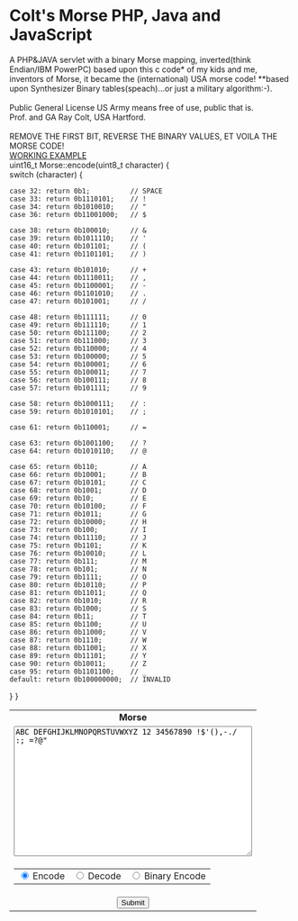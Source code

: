 # Colt's Morse PHP, Java and JavaScript
A PHP&JAVA servlet with a binary Morse mapping, inverted(think Endian/IBM PowerPC) based upon this c code* of my kids and me, inventors of Morse, it became the (international) USA morse code! **based upon Synthesizer Binary tables(speach)...or just a military algorithm:-). <br><br>Public General License US Army means free of use, public that is. <br> Prof. and GA Ray Colt, USA Hartford. <br><BR>REMOVE THE FIRST BIT, REVERSE THE BINARY VALUES, ET VOILA THE MORSE CODE!<BR>
<a href="https://raycolt.github.io/morse/">WORKING EXAMPLE</a><br>
uint16_t Morse::encode(uint8_t character) {<br>
  switch (character) {<br>
    
    case 32: return 0b1;          // SPACE
    case 33: return 0b1110101;    // !
    case 34: return 0b1010010;    // "
    case 36: return 0b11001000;   // $

    case 38: return 0b100010;     // &
    case 39: return 0b1011110;    // '
    case 40: return 0b101101;     // (
    case 41: return 0b1101101;    // )

    case 43: return 0b101010;     // +
    case 44: return 0b1110011;    // ,
    case 45: return 0b1100001;    // -
    case 46: return 0b1101010;    // .
    case 47: return 0b101001;     // /

    case 48: return 0b111111;     // 0
    case 49: return 0b111110;     // 1
    case 50: return 0b111100;     // 2
    case 51: return 0b111000;     // 3
    case 52: return 0b110000;     // 4
    case 53: return 0b100000;     // 5
    case 54: return 0b100001;     // 6
    case 55: return 0b100011;     // 7
    case 56: return 0b100111;     // 8
    case 57: return 0b101111;     // 9

    case 58: return 0b1000111;    // :
    case 59: return 0b1010101;    // ;

    case 61: return 0b110001;     // =

    case 63: return 0b1001100;    // ?
    case 64: return 0b1010110;    // @

    case 65: return 0b110;        // A
    case 66: return 0b10001;      // B
    case 67: return 0b10101;      // C
    case 68: return 0b1001;       // D
    case 69: return 0b10;         // E
    case 70: return 0b10100;      // F
    case 71: return 0b1011;       // G
    case 72: return 0b10000;      // H
    case 73: return 0b100;        // I
    case 74: return 0b11110;      // J
    case 75: return 0b1101;       // K
    case 76: return 0b10010;      // L
    case 77: return 0b111;        // M
    case 78: return 0b101;        // N
    case 79: return 0b1111;       // O
    case 80: return 0b10110;      // P
    case 81: return 0b11011;      // Q
    case 82: return 0b1010;       // R
    case 83: return 0b1000;       // S
    case 84: return 0b11;         // T
    case 85: return 0b1100;       // U
    case 86: return 0b11000;      // V
    case 87: return 0b1110;       // W
    case 88: return 0b11001;      // X
    case 89: return 0b11101;      // Y
    case 90: return 0b10011;      // Z
    case 95: return 0b1101100;    // _
    default: return 0b100000000;  // INVALID
  }
}
<script type="text/javascript">	
/**
 * JavaScript MorseMap
 *
 * @author Ray Colt <ray_colt@pentagon.mil>
 * @copyright Copyright (c) 2015 Ray Colt
 * @license Public General License US Army
 *
 * For Lauren 13-09-2019.
 */ 
	var morseMap = {
		" " : "", // SPACE (0b1)
		"!" : "101011", // -.-.--
		"\"" : "010010", // .-..-.
		"$" : "0001001", // ...-..-
		"'" : "011110", // .----.
		"(" : "10110", // -.--.
		")" : "101101", // -.--.-
		"," : "110011", // --..--
		"-" : "100001", // -....-
		"." : "010101", // .-.-.-
		"/" : "10010", // -..-.
		"0" : "11111", // -----
		"1" : "01111", // .----
		"2" : "00111", // ..---
		"3" : "00011", // ...--
		"4" : "00001", // ....-
		"5" : "00000", // .....
		"6" : "10000", // -....
		"7" : "11000", // --...
		"8" : "11100", // ---..
		"9" : "11110", // ----.
		":" : "111000", // ---...
		";" : "101010", // -.-.-.
		"=" : "10001", // -...-
		"?" : "001100", // ..--..
		"@" : "011010", // .--.-.
		"A" : "01", // .-
		"B" : "1000", // -...
		"C" : "1010", // -.-.
		"D" : "100", // -..
		"E" : "0", // .
		"F" : "0010", // ..-.
		"G" : "110", // --.
		"H" : "0000", // ....
		"I" : "00", // ..
		"J" : "0111", // .---
		"K" : "101", // -.-
		"L" : "0100", // .-..
		"M" : "11", // --
		"N" : "10", // -.
		"O" : "111", // ---
		"P" : "0110", // .--.
		"Q" : "1101", // --.-
		"R" : "010", // .-.
		"S" : "000", // ...
		"T" : "1", // -
		"U" : "001", // ..-
		"V" : "0001", // ...-
		"W" : "011", // .--
		"X" : "1001", // -..-
		"Y" : "1011", // -.--
		"Z" : "1100", // --..
		"_" : "001101", // ..--.-
		"ERR" : "00000000" // ........
	};
	var reversedMorseMap = array_flip(morseMap);
	
	/**
	 * Similar to array_flip in php, returns an array in flip order, <br>
	 * i.e. keys from array become values and values from array become keys. <br>
     *
	 * @param arr
	 * @return array
	 */		
	function array_flip(arr) {
		var key = null;
		var tmp_arr = {};
		for (key in arr) {
			if (arr.hasOwnProperty(key))
				tmp_arr[arr[key]] = key;
		}
		return tmp_arr;
	}
		
	/**
	 * Similar to strtr in php, characters in 'from' will be <br>
	 * replaced by characters in 'to' in the same <br>
	 * order character by character.
	 * 
	 * @param str
	 * @param from
	 * @param to
	 * @return String
	 */
	function strtr(str, from, to) {
		var out = null;
		var len = 0;
		for (var i = 0, len = str.length; i < len; i++) {
			var c = str.charAt(i);
			var p = from.indexOf(c);
			if (p >= 0) {				
				if (out == null)
					out = str.split("");
				out[i] = to.charAt(p);
			}
		}
		return out != null ? out.join("") : str;
	}
	/**
	 * Get binary morse code (dit/dah) for a given character
	 *
	 * @param character
	 * @return String
	 */
	function getBinChar(character) {
		return morseMap[character];
	}
	/**
	 * Get morse code (dit/dah) for a given character
	 *
	 * @param character
	 * @return String
	 */
	function getMorse(character) {
		return strtr(morseMap[character], "01", ".-");
	}
	/**
	 * Get character for given morse code
	 *
	 * @param morse
	 * @return String
	 */
	function getCharacter(morse) {
		return reversedMorseMap[strtr(morse, ".-", "01")];
	}
	/**
	 * Get binary morse code for given string
	 *
	 * @param str
	 * @return String
	 */
	function morse_binary(str) {
		var line = "";
		for (var i = 0; i < str.length; i++) {
			var chr = str.substring(i, i + 1);
			line += getBinChar(chr.toUpperCase());
			line += " ";
		}
		return line.trim();
	}
	/**
	 * Get morse code for given string
	 *
	 * @param str
	 * @return String
	 */
	function morse_encode(str) {
		var line = "";
		for (var i = 0; i < str.length; i++) {
			var chr = str.substring(i, i + 1);
			line += getMorse(chr.toUpperCase());
			line += " ";
		}
		return line.trim();
	}
	/**
	 * Get character string for given morse code
	 *
	 * @param str
	 * @return String
	 */
	function morse_decode(str) {
		var line = "";
		var morse = null;
		var morsecodes = str.split(" ");
		for (morse in morsecodes) {
			if (!morsecodes.hasOwnProperty(morse))
				line += " ";
			var chr = getCharacter(morsecodes[morse]);
			line += chr;
		}
		return line.replace(/\s{2,}/g," ").trim();
	}
</script>

<script type="text/javascript">	
	function morseForm() {
	  var modus = document.querySelector('input[name="modus"]:checked').value;
	  var data =  document.getElementById("data").value;
	  if(modus == "encode")
		  document.getElementById("data").value = morse_encode(data);
	  if(modus == "decode")
		  document.getElementById("data").value = morse_decode(data);	  
	  if(modus == "binary_encode")
		  document.getElementById("data").value = morse_binary(data);	  
	}		
</script>
<table width="100%" border="0" cellspacing="2" cellpadding="2">
<tr>
  <td align="center"><b>Morse</b></td>
</tr>
<tr>
  <td align="center"><textarea id="data" name="data" cols="50" rows="15">ABC DEFGHIJKLMNOPQRSTUVWXYZ 12 34567890 !$'(),-./ :; =?@"</textarea></td>
</tr>
<tr>
  <td align="center"><table width="333" border="0">
      <tr>
        <td align="center"><label>
            <input type="radio" id="modus" name="modus" value="encode" checked="checked"/>
            Encode</label></td>
        <td align="center"><label>
            <input type="radio" id="modus" name="modus" value="decode" />
            Decode</label></td>
        <td align="center"><label>
            <input type="radio" id="modus" name="modus" value="binary_encode" />
            Binary Encode</label></td>
      </tr>
    </table></td>
</tr>
<tr>
  <td align="center"><input type="submit" onClick="morseForm()" /></td>
</tr>
</table>
